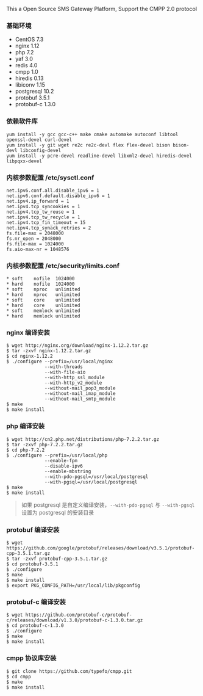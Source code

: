 This a Open Source SMS Gateway Platform, Support the CMPP 2.0 protocol

### 基础环境

- CentOS 7.3
- nginx 1.12
- php 7.2
- yaf 3.0
- redis 4.0
- cmpp 1.0
- hiredis 0.13
- libiconv 1.15
- postgresql 10.2
- protobuf 3.5.1
- protobuf-c 1.3.0

### 依赖软件库

    yum install -y gcc gcc-c++ make cmake automake autoconf libtool openssl-devel curl-devel
    yum install -y git wget re2c re2c-devl flex flex-devel bison bison-devl libconfig-devel
    yum install -y pcre-devel readline-devel libxml2-devel hiredis-devel libpqxx-devel

### 内核参数配置 /etc/sysctl.conf

    net.ipv6.conf.all.disable_ipv6 = 1
    net.ipv6.conf.default.disable_ipv6 = 1
    net.ipv4.ip_forward = 1
    net.ipv4.tcp_syncookies = 1
    net.ipv4.tcp_tw_reuse = 1
    net.ipv4.tcp_tw_recycle = 1
    net.ipv4.tcp_fin_timeout = 15
    net.ipv4.tcp_synack_retries = 2
    fs.file-max = 2048000
    fs.nr_open = 2048000
    fs.file-max = 1024000
    fs.aio-max-nr = 1048576

### 内核参数配置 /etc/security/limits.conf

    * soft    nofile  1024000
    * hard    nofile  1024000
    * soft    nproc   unlimited
    * hard    nproc   unlimited
    * soft    core    unlimited
    * hard    core    unlimited
    * soft    memlock unlimited
    * hard    memlock unlimited

### nginx 编译安装

    $ wget http://nginx.org/download/nginx-1.12.2.tar.gz
    $ tar -zxvf nginx-1.12.2.tar.gz
    $ cd nginx-1.12.2
    $ ./configure --prefix=/usr/local/nginx
                  --with-threads
                  --with-file-aio
                  --with-http_ssl_module
                  --with-http_v2_module
                  --without-mail_pop3_module
                  --without-mail_imap_module
                  --without-mail_smtp_module
    $ make
    $ make install

### php 编译安装

    $ wget http://cn2.php.net/distributions/php-7.2.2.tar.gz
    $ tar -zxvf php-7.2.2.tar.gz
    $ cd php-7.2.2
    $ ./configure --prefix=/usr/local/php
                  --enable-fpm
                  --disable-ipv6
                  --enable-mbstring
                  --with-pdo-pgsql=/usr/local/postgresql
                  --with-pgsql=/usr/local/postgresql
    $ make
    $ make install

> 如果 postgresql 是自定义编译安装，`--with-pdo-pgsql` 与 `--with-pgsql` 设置为 postgresql 的安装目录

### protobuf 编译安装

    $ wget https://github.com/google/protobuf/releases/download/v3.5.1/protobuf-cpp-3.5.1.tar.gz
    $ tar -zxvf protobuf-cpp-3.5.1.tar.gz
    $ cd protobuf-3.5.1
    $ ./configure
    $ make
    $ make install
    $ export PKG_CONFIG_PATH=/usr/local/lib/pkgconfig

### protobuf-c 编译安装

    $ wget https://github.com/protobuf-c/protobuf-c/releases/download/v1.3.0/protobuf-c-1.3.0.tar.gz
    $ cd protobuf-c-1.3.0
    $ ./configure
    $ make
    $ make install

### cmpp 协议库安装

    $ git clone https://github.com/typefo/cmpp.git
    $ cd cmpp
    $ make
    $ make install

